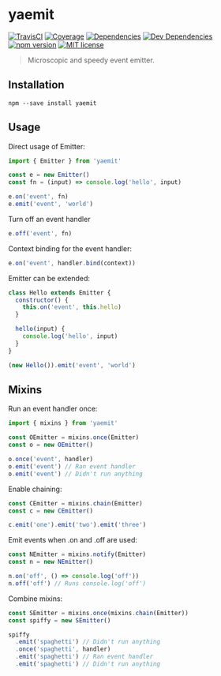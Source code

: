 # yaemit

[![TravisCI](https://img.shields.io/circleci/project/github/kroogs/yaemit.svg)](https://circleci.com/gh/kroogs/yaemit)
[![Coverage](https://img.shields.io/coveralls/kroogs/yaemit.svg)](https://coveralls.io/github/kroogs/yaemit)
[![Dependencies](https://img.shields.io/david/kroogs/yaemit.svg)](https://david-dm.org/kroogs/yaemit)
[![Dev Dependencies](https://img.shields.io/david/dev/kroogs/yaemit.svg)](https://david-dm.org/kroogs/yaemit?type=dev)
[![npm version](https://img.shields.io/npm/v/yaemit.svg)](https://www.npmjs.com/package/yaemit)
[![MIT license](https://img.shields.io/npm/l/yaemit.svg)](https://spdx.org/licenses/MIT)

> Microscopic and speedy event emitter.

## Installation

  ```shell
  npm --save install yaemit
  ```

## Usage

  Direct usage of Emitter:
  ```javascript
  import { Emitter } from 'yaemit'

  const e = new Emitter()
  const fn = (input) => console.log('hello', input)

  e.on('event', fn)
  e.emit('event', 'world')
  ```

  Turn off an event handler
  ```javascript
  e.off('event', fn)
  ```

  Context binding for the event handler:
  ```javascript
  e.on('event', handler.bind(context))
  ```

  Emitter can be extended:
  ```javascript
  class Hello extends Emitter {
    constructor() {
      this.on('event', this.hello)
    }

    hello(input) {
      console.log('hello', input)
    }
  }

  (new Hello()).emit('event', 'world')
  ```

## Mixins

  Run an event handler once:
  ```javascript
  import { mixins } from 'yaemit'

  const OEmitter = mixins.once(Emitter)
  const o = new OEmitter()

  o.once('event', handler)
  o.emit('event') // Ran event handler
  o.emit('event') // Didn't run anything
  ```

  Enable chaining:
  ```javascript
  const CEmitter = mixins.chain(Emitter)
  const c = new CEmitter()

  c.emit('one').emit('two').emit('three')
  ```

  Emit events when .on and .off are used:
  ```javascript
  const NEmitter = mixins.notify(Emitter)
  const n = new NEmitter()

  n.on('off', () => console.log('off'))
  n.off('off') // Runs console.log('off')
  ```

  Combine mixins:
  ```javascript
  const SEmitter = mixins.once(mixins.chain(Emitter))
  const spiffy = new SEmitter()

  spiffy
    .emit('spaghetti') // Didn't run anything
    .once('spaghetti', handler)
    .emit('spaghetti') // Ran event handler
    .emit('spaghetti') // Didn't run anything
  ```
